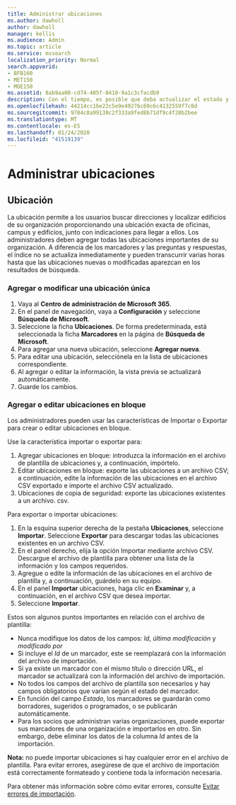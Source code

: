```yaml
---
title: Administrar ubicaciones
ms.author: dawholl
author: dawholl
manager: kellis
ms.audience: Admin
ms.topic: article
ms.service: mssearch
localization_priority: Normal
search.appverid:
- BFB160
- MET150
- MOE150
ms.assetid: 8ab9aa00-cd74-405f-8410-9a1c3cfacdb9
description: Con el tiempo, es posible que deba actualizar el estado y el contenido de una ubicación para que siga siendo relevante.
ms.openlocfilehash: 44214cc1be22c5e9e49276c69c6c4132559f7c8d
ms.sourcegitcommit: 9784c8a99138c2f333a9fed8b71df9c4f28b2bee
ms.translationtype: MT
ms.contentlocale: es-ES
ms.lasthandoff: 01/24/2020
ms.locfileid: "41519139"
---
```

# <a name="manage-locations"></a>Administrar ubicaciones

## <a name="location"></a>Ubicación
La ubicación permite a los usuarios buscar direcciones y localizar edificios de su organización proporcionando una ubicación exacta de oficinas, campus y edificios, junto con indicaciones para llegar a ellos. Los administradores deben agregar todas las ubicaciones importantes de su organización. A diferencia de los marcadores y las preguntas y respuestas, el índice no se actualiza inmediatamente y pueden transcurrir varias horas hasta que las ubicaciones nuevas o modificadas aparezcan en los resultados de búsqueda.

### <a name="add-or-edit-a-single-location"></a>Agregar o modificar una ubicación única
1. Vaya al **Centro de administración de Microsoft 365**.
1. En el panel de navegación, vaya a **Configuración** y seleccione **Búsqueda de Microsoft**.
1. Seleccione la ficha **Ubicaciones**. De forma predeterminada, está seleccionada la ficha **Marcadores** en la página de **Búsqueda de Microsoft**.
1. Para agregar una nueva ubicación, seleccione **Agregar nueva**.
1. Para editar una ubicación, selecciónela en la lista de ubicaciones correspondiente.
1. Al agregar o editar la información, la vista previa se actualizará automáticamente.
1. Guarde los cambios.

### <a name="bulk-add-or-edit-locations"></a>Agregar o editar ubicaciones en bloque
Los administradores pueden usar las características de Importar o Exportar para crear o editar ubicaciones en bloque. 

Use la característica importar o exportar para:
1. Agregar ubicaciones en bloque: introduzca la información en el archivo de plantilla de ubicaciones y, a continuación, impórtelo. 
1. Editar ubicaciones en bloque: exporte las ubicaciones a un archivo CSV; a continuación, edite la información de las ubicaciones en el archivo CSV exportado e importe el archivo CSV actualizado.
1. Ubicaciones de copia de seguridad: exporte las ubicaciones existentes a un archivo. csv.

Para exportar o importar ubicaciones:
1. En la esquina superior derecha de la pestaña **Ubicaciones**, seleccione **Importar**.
Seleccione **Exportar** para descargar todas las ubicaciones existentes en un archivo CSV.
1. En el panel derecho, elija la opción Importar mediante archivo CSV. Descargue el archivo de plantilla para obtener una lista de la información y los campos requeridos.
1. Agregue o edite la información de las ubicaciones en el archivo de plantilla y, a continuación, guárdelo en su equipo. 
1. En el panel **Importar** ubicaciones, haga clic en **Examinar** y, a continuación, en el archivo CSV que desea importar.
1. Seleccione **Importar**.

Estos son algunos puntos importantes en relación con el archivo de plantilla:
- Nunca modifique los datos de los campos: *Id*, *última modificación* y *modificado por*
- Si incluye el *Id* de un marcador, este se reemplazará con la información del archivo de importación.
- Si ya existe un marcador con el mismo título o dirección URL, el marcador se actualizará con la información del archivo de importación.
- No todos los campos del archivo de plantilla son necesarios y hay campos obligatorios que varían según el estado del marcador.
- En función del campo *Estado*, los marcadores se guardarán como borradores, sugeridos o programados, o se publicarán automáticamente.
- Para los socios que administran varias organizaciones, puede exportar sus marcadores de una organización e importarlos en otro. Sin embargo, debe eliminar los datos de la columna *Id* antes de la importación.

**Nota:** no puede importar ubicaciones si hay cualquier error en el archivo de plantilla. Para evitar errores, asegúrese de que el archivo de importación está correctamente formateado y contiene toda la información necesaria. 

Para obtener más información sobre cómo evitar errores, consulte [Evitar errores de importación](manage-bookmarks.md#prevent-import-errors).
